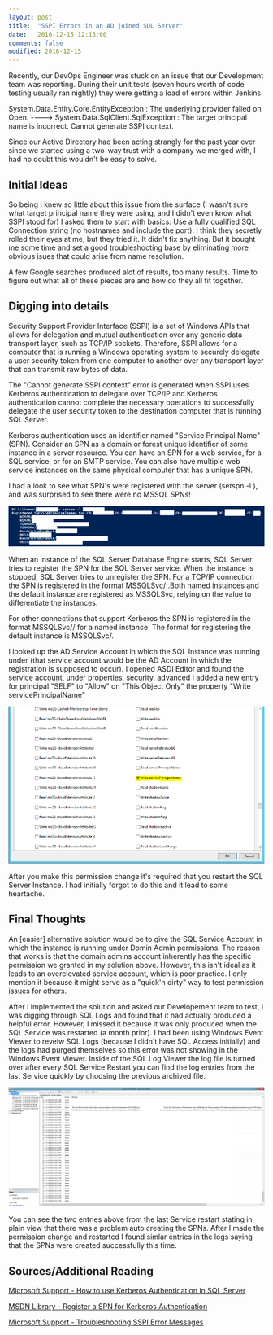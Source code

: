 ```yaml
---
layout: post
title:  "SSPI Errors in an AD joined SQL Server"
date:   2016-12-15 12:13:00
comments: false
modified: 2016-12-15
---
```


Recently, our DevOps Engineer was stuck on an issue that our Development team was reporting. During their unit tests (seven hours worth of code testing usually ran nightly) they were getting a load of errors within Jenkins:

System.Data.Entity.Core.EntityException : The underlying provider failed on Open.
  ----> System.Data.SqlClient.SqlException : The target principal name is incorrect.  Cannot generate SSPI context.

Since our Active Directory had been acting strangly for the past year ever since we started using a two-way trust with a company we merged with, I had no doubt this wouldn't be easy to solve. 

## Initial Ideas

So being I knew so little about this issue from the surface (I wasn't sure what target principal name they were using, and I didn't even know what SSPI stood for) I asked them to start with basics: Use a fully qualified SQL Connection string (no hostnames and include the port). I think they secretly rolled their eyes at me, but they tried it. It didn't fix anything. But it bought me some time and set a good troubleshooting base by eliminating more obvious isues that could arise from name resolution. 

A few Google searches produced alot of results, too many results. Time to figure out what all of these pieces are and how do they all fit together. 

## Digging into details

Security Support Provider Interface (SSPI) is a set of Windows APIs that allows for delegation and mutual authentication over any generic data transport layer, such as TCP/IP sockets. Therefore, SSPI allows for a computer that is running a Windows operating system to securely delegate a user security token from one computer to another over any transport layer that can transmit raw bytes of data. 

The "Cannot generate SSPI context" error is generated when SSPI uses Kerberos authentication to delegate over TCP/IP and Kerberos authentication cannot complete the necessary operations to successfully delegate the user security token to the destination computer that is running SQL Server.

Kerberos authentication uses an identifier named "Service Principal Name" (SPN). Consider an SPN as a domain or forest unique identifier of some instance in a server resource. You can have an SPN for a web service, for a SQL service, or for an SMTP service. You can also have multiple web service instances on the same physical computer that has a unique SPN.

I had a look to see what SPN's were registered with the server (setspn -l <servername>), and was surprised to see there were no MSSQL SPNs! 

![SPNS](/images/SPNS.PNG)

When an instance of the SQL Server Database Engine starts, SQL Server tries to register the SPN for the SQL Server service. When the instance is stopped, SQL Server tries to unregister the SPN. For a TCP/IP connection the SPN is registered in the format MSSQLSvc/<FQDN>:<tcpport>.Both named instances and the default instance are registered as MSSQLSvc, relying on the <tcpport> value to differentiate the instances.

For other connections that support Kerberos the SPN is registered in the format MSSQLSvc/<FQDN>/<instancename> for a named instance. The format for registering the default instance is MSSQLSvc/<FQDN>.

I looked up the AD Service Account in which the SQL Instance was running under (that service account would be the AD Account in which the registration is supposed to occur). I opened ASDI Editor and found the service account, under properties, security, advanced I added a new entry for principal "SELF" to "Allow" on "This Object Only" the property "Write servicePrincipalName"

![SPNWritePermission](/images/SPNWritePermission.PNG)

After you make this permission change it's required that you restart the SQL Server Instance. I had initially forgot to do this and it lead to some heartache. 

## Final Thoughts 

An [easier] alternative solution would be to give the SQL Service Account in which the instance is running under Domin Admin permissions. The reason that works is that the domain admins account inherently has the specific permission we granted in my solution above. However, this isn't ideal as it leads to an overelevated service account, which is poor practice. I only mention it because it might serve as a "quick'n dirty" way to test permission issues for others. 

After I implemented the solution and asked our Developement team to test, I was digging through SQL Logs and found that it had actually produced a helpful error. However, I missed it because it was only produced when the SQL Service was restarted (a month prior). I had been using Windows Event Viewer to reveiw SQL Logs (because I didn't have SQL Access initially) and the logs had purged themselves so this error was not showing in the Windows Event Viewer. Inside of the SQL Log Viewer the log file is turned over after every SQL Service Restart you can find the log entries from the last Service quickly by choosing the previous archived file.

![SQLLogs](/images/SQLLogs.png)

You can see the two entries above from the last Service restart stating in plain view that there was a problem auto creating the SPNs. After I made the permission change and restarted I found simlar entries in the logs saying that the SPNs were created successfully this time. 

## Sources/Additional Reading

[Microsoft Support - How to use Kerberos Authentication in SQL Server](https://support.microsoft.com/en-us/kb/319723)

[MSDN Library - Register a SPN for Kerberos Authentication](https://support.microsoft.com/en-us/kb/319723)

[Microsoft Support - Troubleshooting SSPI Error Messages](https://support.microsoft.com/en-us/kb/811889)
